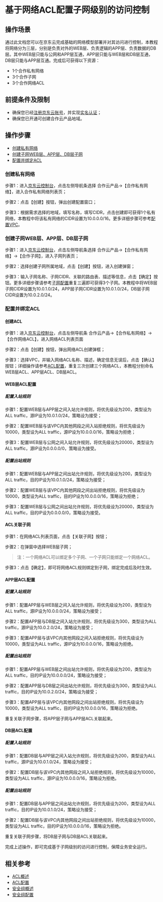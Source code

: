 # 基于网络ACL配置子网级别的访问控制

## 操作场景

通过此文档您可以在京东云完成基础的网络模型部署并对其访问进行控制，本教程将网络分为三层，分别是负责对外的WEB层、负责逻辑的APP层、负责数据的DB层。其中WEB层只能与公网和APP层互通，APP层只能与WEB层和DB层互通，DB层只能与APP层互通。完成后可获得以下资源：

- 1个合作私有网络
- 3个合作子网
- 3个合作网络ACL

## 前提条件及限制

- 确保您已经[注册京东云账号](https://user.jdcloud.com/register?returnUrl=https%3A%2F%2Fwww.jdcloud.com%2F)，并实现[实名认证](https://docs.jdcloud.com/cn/real-name-verification/introduction)；
- 确保您已开通可创建合作云产品地域。


## **操作步骤**

- [创建私有网络](Subnet-Business-Security-Access-Control#user-content-1)
- [创建子网WEB层、APP层、DB层子网](Subnet-Business-Security-Access-Control#user-content-2)
- [配置并绑定ACL](Subnet-Business-Security-Access-Control#user-content-3)

### **创建私有网络**

<div id="user-content-1"> </div>

步骤1：进入[京东云控制台](https://console.jdcloud.com/overview)，点击左侧导航条选择 合作云产品->【合作私有网络】，进入合作私有网络列表页；

步骤2：点击【创建】按钮，弹出创建配置窗口；

步骤3：根据需求选择的地域，填写名称，填写CIDR，点击创建即可获得1个私有网络，本教程中将该私有网络的CIDR设置为10.0.0.0/16。更多详细步骤可参考[配置VPC](../Operation-Guide/VPC-Configuration.md)。



### **创建子网WEB层、APP层、DB层子网**

<div id="user-content-2"> </div>


步骤1：进入[京东云控制台](https://console.jdcloud.com/overview)，点击左侧导航条选择 合作云产品->【合作私有网络】->【合作子网】，进入子网列表页；

步骤2：选择创建子网所属地域，点击【创建】按钮，进入创建弹窗；

步骤3：输入子网名称、子网CIDR、关联的路由表、描述等信息，点击【确定】按钮。更多详细步骤请参考[子网配置](../Operation-Guide/Subnet-Configuration.md)重复三遍即可获得3个子网。本教程中将WEB层子网CIDR设置为10.0.1.0/24，APP层子网CIDR设置为10.0.1.0/24，DB层子网CIDR设置为10.0.2.0/24。


### **配置并绑定ACL**

<div id="user-content-3"> </div>


#### 创建ACL

步骤1：进入[京东云控制台](https://console.jdcloud.com/overview)，点击左侧导航条 合作云产品->【合作私有网络】->【合作网络ACL】，进入网络ACL列表页面

步骤2：点击【创建】按钮，弹出网络ACL创建弹框；

步骤3：选择VPC，并输入网络ACL名称、描述，确定信息无误后，点击【确认】按钮；详细操作请参考[ACL配置](../Operation-Guide/Network-ACL-Configuration.md)，重复三次创建三个网络ACL，本教程分别命名WEB层ACL、APP层ACL、DB层ACL。

#### **WEB层ACL配置**

##### 配置入站规则

步骤1：配置WEB层与APP层之间入站允许规则，将优先级设为200，类型设为ALL traffic，源IP设为10.0.1.0/24，策略设为接受；

步骤2：配置WEB层与该VPC内其他网段之间入站拒绝规则，将优先级设为10000，类型设为ALL traffic，源IP设为10.0.0.0/16，策略设为拒绝；

步骤3：配置WEB层与公网之间入站允许规则，将优先级设为20000，类型设为ALL traffic，源IP设为0.0.0.0/0，策略设为接受。


##### 配置出站规则

步骤1：配置WEB层与APP层之间出站允许规则，将优先级设为200，类型设为ALL traffic，目的IP设为10.0.1.0/24，策略设为接受；

步骤2：配置WEB层与该VPC内其他网段之间出站拒绝规则，将优先级设为10000，类型设为ALL traffic，目的IP设为10.0.0.0/16，策略设为拒绝；

步骤3：配置WEB层与公网之间出站允许规则，将优先级设为20000，类型设为ALL traffic，目的IP设为0.0.0.0/0，策略设为接受。

#### **ACL关联子网**

步骤1：在网络ACL列表页面，点击【关联子网】按钮；

步骤2：在弹窗中选择WEB层子网；

> 注：一个网络ACL可以绑定多个子网、一个子网只能绑定一个网络ACL。

步骤3：点击【确定】，即可将网络ACL规则绑定到子网，绑定完成后及时生效。



#### **APP层ACL配置**

##### 配置入站规则

步骤1：配置APP层与WEB层之间入站允许规则，将优先级设为200，类型设为ALL traffic，源IP设为10.0.0.0/24，策略设为接受；

步骤2：配置APP层与DB层之间入站允许规则，将优先级设为300，类型设为ALL traffic，源IP设为10.0.2.0/24，策略设为接受；

步骤3：配置APP层与该VPC内其他网段之间入站拒绝规则，将优先级设为10000，类型设为ALL traffic，源IP设为10.0.0.0/16，策略设为拒绝。

##### 配置出站规则

步骤1：配置APP层与WEB层之间出站允许规则，将优先级设为200，类型设为ALL traffic，目的IP设为10.0.0.0/24，策略设为接受；

步骤2：配置APP层与DB层之间出站允许规则，将优先级设为300，类型设为ALL traffic，目的IP设为10.0.2.0/24，策略设为接受；

步骤3：配置APP层与该VPC内其他网段之间出站拒绝规则，将优先级设为10000，类型设为ALL traffic，目的IP设为10.0.0.0/16，策略设为拒绝。

重复关联子网步骤，将APP层子网与APP层ACL关联起来。



#### **DB层ACL配置**

##### 配置入站规则

步骤1：配置DB层与APP层之间入站允许规则，将优先级设为200，类型设为ALL traffic，源IP设为10.0.1.0/24，策略设为接受；

步骤2：配置DB层与该VPC内其他网段之间入站拒绝规则，将优先级设为10000，类型设为ALL traffic，源IP设为10.0.0.0/16，策略设为拒绝。


##### 配置出站规则

步骤1：配置DB层与APP层之间出站允许规则，将优先级设为200，类型设为ALL traffic，目的IP设为10.0.1.0/24，策略设为接受；

步骤2：配置DB层与该VPC内其他网段之间出站拒绝规则，将优先级设为10000，类型设为ALL traffic，目的IP设为10.0.0.0/16，策略设为拒绝。


重复关联子网步骤，将DB层子网与DB层ACL关联起来。

完成上述操作，即可完成基于子网级别的访问进行控制，保障业务安全运行。

## 相关参考

- [ACL概述](../Introduction/Features/Network-ACL-Features.md)
- [ACL配置](../Operation-Guide/Network-ACL-Configuration.md)
- [安全组概述](../Introduction/Features/Security-Group-Features.md)
- [安全组配置](../Operation-Guide/Security-Group-Configuration.md)

